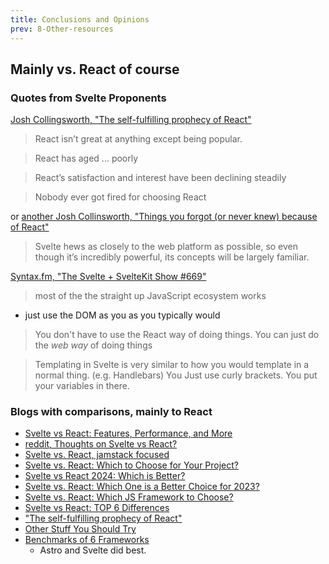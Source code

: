```yaml
---
title: Conclusions and Opinions
prev: 8-Other-resources
---
```


## Mainly vs. React of course

### Quotes from Svelte Proponents

[Josh Collingsworth, "The self-fulfilling prophecy of React"](https://joshcollinsworth.com/blog/self-fulfilling-prophecy-of-react)

 > React isn’t great at anything except being popular.

 > React has aged ... poorly

 > React’s satisfaction and interest have been declining steadily

 > Nobody ever got fired for choosing React

or [another Josh Collinsworth, "Things you forgot (or never knew) because of React"](https://joshcollinsworth.com/blog/antiquated-react)

 > Svelte hews as closely to the web platform as possible, so even though it’s incredibly powerful, its concepts will be largely familiar.


[Syntax.fm, "The Svelte + SvelteKit Show #669"](https://syntax.fm/show/669/the-svelte-sveltekit-show/transcript)

 >most of the the straight up JavaScript ecosystem works
   - just use the DOM as you as you typically would

 > You don't have to use the React way of doing things. You can just do the _web way_ of doing things

 >Templating in Svelte is very similar to how you would template in a normal thing. (e.g. Handlebars) You Just use curly brackets. You put your variables in there.

### Blogs with comparisons, mainly to React

 - [Svelte vs React: Features, Performance, and More](https://kinsta.com/blog/svelte-vs-react/)
 - [reddit, Thoughts on Svelte vs React?](https://www.reddit.com/r/reactjs/comments/12jwq6z/thoughts_on_svelte_vs_react/)
 - [Svelte vs. React, jamstack focused](https://ninetailed.io/blog/svelte-vs-react/)
 - [Svelte vs. React: Which to Choose for Your Project?](https://maddevs.io/blog/svelte-vs-react/)
 - [Svelte vs React 2024: Which is Better?](https://prismic.io/blog/svelte-vs-react)
 - [Svelte vs. React: Which One is a Better Choice for 2023?](https://bsuperiorsystem.com/blog/svelte_vs_react/)
 - [Svelte vs. React: Which JS Framework to Choose?](https://geekflare.com/svelte-vs-react/)
 - [Svelte vs React: TOP 6 Differences](https://softwarehut.com/blog/tech/svelte-vs-react)
 - ["The self-fulfilling prophecy of React"](https://joshcollinsworth.com/blog/self-fulfilling-prophecy-of-react)
 - [Other Stuff You Should Try](https://joshcollinsworth.com/blog/antiquated-react#part-3-the-other-stuff-you-should-try)
 - [Benchmarks of 6 Frameworks](https://www.enterspeed.com/blog/we-measured-the-ssr-performance-of-6-js-frameworks-heres-what-we-found)
   - Astro and Svelte did best.
